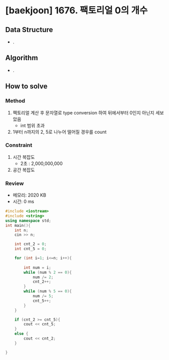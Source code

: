 # [baekjoon] 1676. 팩토리얼 0의 개수

## Data Structure

- .

## Algorithm

- .

## How to solve

### Method

1. 팩토리얼 계산 후 문자열로 type conversion 하여 뒤에서부터 0인지 아닌지 세보았음
    - int 범위 초과
2. 1부터 n까지의 2, 5로 나누어 떨어질 경우를 count

### Constraint
1. 시간 복잡도
   - 2초 : 2,000,000,000
2. 공간 복잡도

### Review
- 메모리: 2020 KB
- 시간: 0 ms
```cpp
#include <iostream>
#include <string>
using namespace std;
int main(){
    int n;
    cin >> n;

    int cnt_2 = 0;
    int cnt_5 = 0;

    for (int i=1; i<=n; i++){
        
        int num = i;
        while (num % 2 == 0){
            num /= 2;
            cnt_2++;
        }
        while (num % 5 == 0){
            num /= 5;
            cnt_5++;
        }
    }

    if (cnt_2 >= cnt_5){
        cout << cnt_5;
    }
    else {
        cout << cnt_2;
    }

}
```